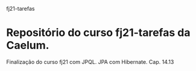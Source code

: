 fj21-tarefas

# Repositório do curso fj21-tarefas da Caelum.

Finalização do curso fj21 com JPQL. JPA com Hibernate. Cap. 14.13
